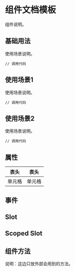 # 组件文档模板
组件说明。

## 基础用法
使用场景说明。
```
// 调用代码
```

## 使用场景1
使用场景说明。
```
// 调用代码
```

## 使用场景2
使用场景说明。
```
// 调用代码
```

## 属性
|  表头   | 表头  |
|  ----  | ----  |
| 单元格  | 单元格 |

## 事件

## Slot

## Scoped Slot

## 组件方法

说明：这边只放外部会用到的方法。